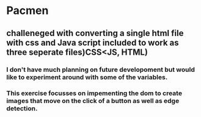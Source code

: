 # Pacmen
## challeneged with converting a single html file with css and Java script included to work as three seperate files)CSS<JS, HTML)
### I don't have much planning on future developoment but would like to experiment around with some of the variables.
### This exercise focusses on impementing the dom to create images that move on the click of a button as well as edge detection.
 
